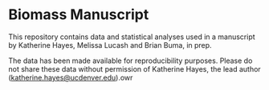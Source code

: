 # Biomass Manuscript

This repository contains data and statistical analyses used in a manuscript by Katherine Hayes, Melissa Lucash and Brian Buma, in prep.

The data has been made available for reproducibility purposes. Please do not share these data without permission of Katherine Hayes, the lead author (katherine.hayes@ucdenver.edu).owr
